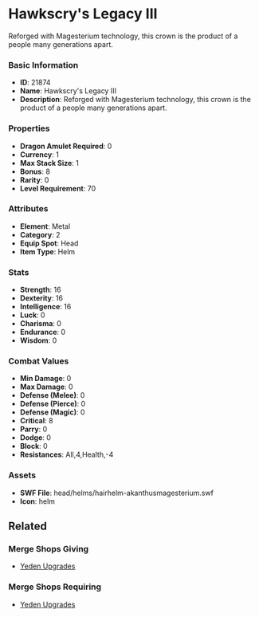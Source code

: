 # Hawkscry's Legacy III

Reforged with Magesterium technology, this crown is the product of a people many generations apart.

### Basic Information

- **ID**: 21874
- **Name**: Hawkscry&#039;s Legacy III
- **Description**: Reforged with Magesterium technology, this crown is the product of a people many generations apart.

### Properties

- **Dragon Amulet Required**: 0
- **Currency**: 1
- **Max Stack Size**: 1
- **Bonus**: 8
- **Rarity**: 0
- **Level Requirement**: 70

### Attributes

- **Element**: Metal
- **Category**: 2
- **Equip Spot**: Head
- **Item Type**: Helm

### Stats

- **Strength**: 16
- **Dexterity**: 16
- **Intelligence**: 16
- **Luck**: 0
- **Charisma**: 0
- **Endurance**: 0
- **Wisdom**: 0

### Combat Values

- **Min Damage**: 0
- **Max Damage**: 0
- **Defense (Melee)**: 0
- **Defense (Pierce)**: 0
- **Defense (Magic)**: 0
- **Critical**: 8
- **Parry**: 0
- **Dodge**: 0
- **Block**: 0
- **Resistances**: All,4,Health,-4

### Assets

- **SWF File**: head/helms/hairhelm-akanthusmagesterium.swf
- **Icon**: helm

## Related

### Merge Shops Giving

- [Yeden Upgrades](../merge-shops/413-yeden-upgrades.md)

### Merge Shops Requiring

- [Yeden Upgrades](../merge-shops/421-yeden-upgrades.md)

